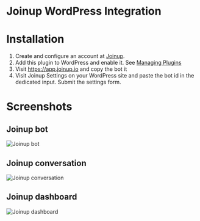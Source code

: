 # Joinup WordPress Integration

# Installation

1. Create and configure an account at [Joinup](https://www.joinup.io).
2. Add this plugin to WordPress and enable it. See [Managing Plugins](https://codex.wordpress.org/Managing_Plugins)
3. Visit https://app.joinup.io and copy the bot it
4. Visit Joinup Settings on your WordPress site and paste the bot id in the dedicated input. Submit the settings form.

# Screenshots
## Joinup bot
![Joinup bot](https://gitlab.com/joinupio/joinup-wordpress/raw/master/screenshot-1.png)

## Joinup conversation
![Joinup conversation](https://gitlab.com/joinupio/joinup-wordpress/raw/master/screenshot-2.png)

## Joinup dashboard
![Joinup dashboard](https://gitlab.com/joinupio/joinup-wordpress/raw/master/screenshot-3.png)
